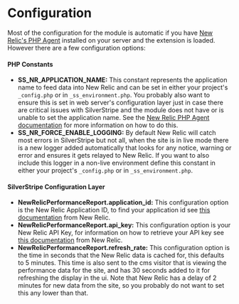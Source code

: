 Configuration
=================
Most of the configuration for the module is automatic if you have [New Relic's PHP Agent](https://docs.newrelic.com/docs/agents/php-agent/getting-started/new-relic-php) installed on your server and the extension is loaded. However there are a few configuration options:


#### PHP Constants
* __SS_NR_APPLICATION_NAME:__ This constant represents the application name to feed data into New Relic and can be set in either your project's ``_config.php`` or in ``_ss_environment.php``. You probably also want to ensure this is set in web server's configuration layer just in case there are critical issues with SilverStripe and the module does not have or is unable to set the application name. See the [New Relic PHP Agent documentation](https://docs.newrelic.com/docs/agents/php-agent/configuration/php-directory-ini-settings) for more information on how to do this.
* __SS_NR_FORCE_ENABLE_LOGGING:__ By default New Relic will catch most errors in SilverStripe but not all, when the site is in live mode there is a new logger added automatically that looks for any notice, warning or error and ensures it gets relayed to New Relic. If you want to also include this logger in a non-live environment define this constant in either your project's ``_config.php`` or in ``_ss_environment.php``.


#### SilverStripe Configuration Layer
* __NewRelicPerformanceReport.application_id:__ This configuration option is the New Relic Application ID, to find your application id see [this documentation](https://docs.newrelic.com/docs/apis/rest-api-v2/requirements/finding-product-id#apm) from New Relic.
* __NewRelicPerformanceReport.api_key:__ This configuration option is your New Relic API Key, for information on how to retrieve your API key see [this documentation](https://docs.newrelic.com/docs/apis/rest-api-v2/requirements/api-keys) from New Relic.
* __NewRelicPerformanceReport.refresh_rate:__ This configuration option is the time in seconds that the New Relic data is cached for, this defaults to 5 minutes. This time is also sent to the cms visitor that is viewing the performance data for the site, and has 30 seconds added to it for refreshing the display in the ui. Note that New Relic has a delay of 2 minutes for new data from the site, so you probably do not want to set this any lower than that.
